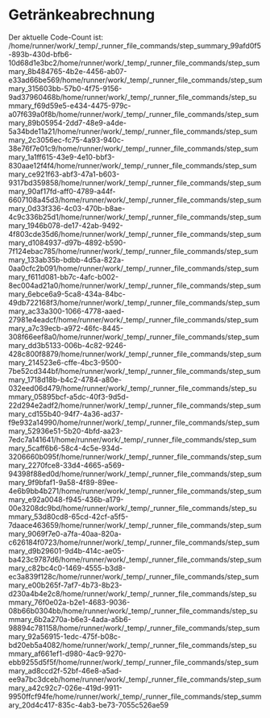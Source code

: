 # Getränkeabrechnung

Der aktuelle Code-Count ist: /home/runner/work/_temp/_runner_file_commands/step_summary_99afd0f5-893b-430d-bfb6-10d68d1e3bc2/home/runner/work/_temp/_runner_file_commands/step_summary_8b484765-4b2e-4456-ab07-e33ad66be569/home/runner/work/_temp/_runner_file_commands/step_summary_315603bb-57b0-4f75-9156-9ad37960468b/home/runner/work/_temp/_runner_file_commands/step_summary_f69d59e5-e434-4475-979c-a07f639a0f8b/home/runner/work/_temp/_runner_file_commands/step_summary_89b05954-2dd7-48e9-a4de-5a34bde11a21/home/runner/work/_temp/_runner_file_commands/step_summary_2c3056ec-fc75-4a93-940c-38e76f7e01c9/home/runner/work/_temp/_runner_file_commands/step_summary_1a1ff615-43e9-4e10-bbf3-830aae12f4f4/home/runner/work/_temp/_runner_file_commands/step_summary_ce921f63-abf3-47a1-b603-9317bd359858/home/runner/work/_temp/_runner_file_commands/step_summary_90af17fd-aff0-4789-a44f-6607108a45d3/home/runner/work/_temp/_runner_file_commands/step_summary_0d33f336-4c03-470b-b8ae-4c9c336b25d1/home/runner/work/_temp/_runner_file_commands/step_summary_1946b078-de17-42ab-9492-4f803cde35d6/home/runner/work/_temp/_runner_file_commands/step_summary_d1084937-d97b-4892-b590-7f124ebac785/home/runner/work/_temp/_runner_file_commands/step_summary_133ab35b-bdbb-4d5a-822a-0aa0cfc2b091/home/runner/work/_temp/_runner_file_commands/step_summary_f611d081-bb7c-4afc-b002-8ec004ad21a0/home/runner/work/_temp/_runner_file_commands/step_summary_6ebce6a9-5ca8-434a-84bc-49db722168f3/home/runner/work/_temp/_runner_file_commands/step_summary_ac33a300-1066-4778-aaed-27981e4eadcf/home/runner/work/_temp/_runner_file_commands/step_summary_a7c39ecb-a972-46fc-8445-308f66eef8a0/home/runner/work/_temp/_runner_file_commands/step_summary_dd3b5133-006b-4c82-9246-428c800f8879/home/runner/work/_temp/_runner_file_commands/step_summary_214523e6-cffe-4bc3-9500-7be52cd344bf/home/runner/work/_temp/_runner_file_commands/step_summary_1718d18b-b4c2-4784-a80e-032eed06d479/home/runner/work/_temp/_runner_file_commands/step_summary_05895bcf-a5dc-40f3-9d5d-22d294e2adf2/home/runner/work/_temp/_runner_file_commands/step_summary_cd155b40-94f7-4a36-ad37-f9e932a14990/home/runner/work/_temp/_runner_file_commands/step_summary_52936e51-5b20-4bfd-aa23-7edc7a141641/home/runner/work/_temp/_runner_file_commands/step_summary_5caff6b6-58c4-4c5e-934d-3206660b095f/home/runner/work/_temp/_runner_file_commands/step_summary_2270fce8-33d4-4665-a569-94398f88ed0d/home/runner/work/_temp/_runner_file_commands/step_summary_9f9bfaf1-9a58-4f89-89ee-4e6b9bb4b271/home/runner/work/_temp/_runner_file_commands/step_summary_e92a0048-f945-436b-a179-00e3208dc9bd/home/runner/work/_temp/_runner_file_commands/step_summary_53d80cd8-65cd-42cf-a5f5-7daace463659/home/runner/work/_temp/_runner_file_commands/step_summary_9069f7e0-a7fa-40aa-820a-c626184f0723/home/runner/work/_temp/_runner_file_commands/step_summary_d9b29601-9d4b-414c-ae05-ba423c9787d6/home/runner/work/_temp/_runner_file_commands/step_summary_c82bc4c0-1469-4555-b3d8-ec3a839f128c/home/runner/work/_temp/_runner_file_commands/step_summary_e00b265f-7af7-4b73-8b23-d230a4b4e2c8/home/runner/work/_temp/_runner_file_commands/step_summary_76f0e02a-b2e1-4683-9036-08b66b0304bb/home/runner/work/_temp/_runner_file_commands/step_summary_6b2a270a-b6e3-4ada-a5b6-98894c781158/home/runner/work/_temp/_runner_file_commands/step_summary_92a56915-1edc-475f-b08c-bd20eb5a4082/home/runner/work/_temp/_runner_file_commands/step_summary_af661ef1-d980-4ac9-9270-ebb9255d5f5f/home/runner/work/_temp/_runner_file_commands/step_summary_ad8ccd2f-52bf-46e8-a5ad-ee9a7bc3dceb/home/runner/work/_temp/_runner_file_commands/step_summary_a42c92c7-026e-419d-9911-9950ffcf94fe/home/runner/work/_temp/_runner_file_commands/step_summary_20d4c417-835c-4ab3-be73-7055c526ae59 